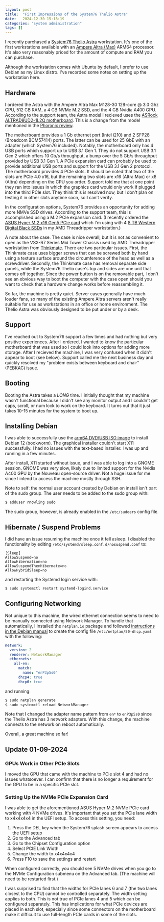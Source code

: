 ```yaml
---
layout: post
title:  "First Impressions of the System76 Thelio Astra"
date:   2024-12-30 15:13:19
categories: "system administration"
tags: []
---
```


I recently purchased a [System76 Thelio Astra](https://system76.com/desktops/thelio-astra-a1-n1/configure) workstation.
It's one of the first workstations available with an [Ampere Altra (Max)](https://amperecomputing.com/products/processors)
ARM64 processor.  It's also very reasonably priced for the amount of compute and RAM you can purchase.

Although the workstation comes with Ubuntu by default, I prefer to use Debian as my Linux distro. 
I've recorded some notes on setting up the workstation here.

## Hardware
I ordered the Astra with the Ampere Altra Max M128-30 128-core @ 3.0 Ghz CPU, 512 GB RAM, a 4 GB NVMe M.2 SSD, and
the 4 GB Nvidia A400 GPU.  According to the support team, the Astra model I recieved uses the
[ASRock ALTRAD8UD2-1L2Q motherboard](https://www.asrockrack.com/general/productdetail.asp?Model=ALTRAD8UD2-1L2Q#Specifications).
This is a change from the model mentioned in the [Phoronix review](https://www.phoronix.com/review/system76-thelio-astra).

The motherboard provides a 1 Gb ethernet port (Intel i210) and 2 SFP28 (Broadcom BCM57414) ports.  The latter can be used for 25 GbE with
an adapter (which System76 included).  Notably, the motherboard only has 4 USB ports which support up to USB 3.1 Gen 1.
They do not support USB 3.1 Gen 2 which offers 10 Gb/s throughput, a bump over the 5 Gb/s throughput provided by USB 3.1 Gen 1.
A PCIe expansion card can probably be used to provide additional USB ports and support for the USB 3.1 Gen 2 protocol. The
motherboard provides 4 PCIe slots.  It should be noted that two of the slots are PCIe 4.0 x16, but the remaining two slots
are x16 (Altra Max) or x8 (Altra) depending on the CPU you order.  Support told me that at one point they ran into issues
in which the graphics card would only work if plugged into the third PCIe slot.  They think this is resolved now, but I
don't plan on testing it in other slots anytime soon, so I can't verify.

In the configuration options, System76 provides an opportunity for adding more NMVe SSD drives.  According to the support team,
this is accomplished using a M.2 PCIe expansion card.  (I recently ordered the [ASUS Hyper M.2 x16 Gen5 PCIe card](https://www.amazon.com/gp/product/B0CKH9FWRQ/)
which I'm using with 4 [8 TB Western Digital Black SSDs](https://shop.sandisk.com/products/ssd/internal-ssd/wd-black-sn850x-nvme-ssd?sku=WDS800T2X0E-00CDD0)
in my AMD Threadripper workstation.)

A note about the case.  The case is nice overall, but it is not as convenient to open as the VSX-R7 Series Mid Tower Chassis used by AMD Threadripper workstation from
[Thinkmate](https://www.thinkmate.com/).  There are two particular issues. First, the Thinkmate case uses bigger screws that
can be screwed both by hand using a texture surface around the circumference of the head as well as a screwdriver.  Secondly,
the Thinkmate case has removal separate side panels, while the System76 Thelio case's top and sides are one unit that comes
off together.  Since the power button is on the removable part, I don't see an obvious way to boot the computer with the case
open should you want to check that a hardware change works before reassembling it.

So far, the machine is pretty quiet.  Server cases generally have much louder fans, so many of the existing Ampere Altra
servers aren't really suitable for use as workstations in an office or home environment.  The Thelio Astra was obviously
designed to be put under or by a desk.

## Support
I've reached out to System76 support a few times and had nothing but very positive experiences.  After I ordered, I wanted to
know the particular motherboard that was used so I could look into options for adding more storage.  After I recieved the
machine, I was very confused when it didn't appear to boot (see below).  Support called me the next business day and quickly
resolved my "problem exists between keyboard and chair" (PEBKAC) issue.

## Booting
Booting the Astra takes a *LONG* time.  I initially thought that my machine wasn't functional because I didn't
see any monitor output and I couldn't get caps, scroll, or num lock to work on the keyboard.  It turns out that it
just takes 10-15 minutes for the system to boot up.

## Installing Debian
I was able to successfully use the [arm64 DVD/USB ISO image](https://cdimage.debian.org/debian-cd/current/arm64/iso-dvd/)
to install Debian 12 (bookworm).  The graphical installer couldn't start X11 successfully.  I had no issues with the
text-based installer.  I was up and running in a few minutes.

After install, X11 started without issue, and I was able to log into a GNOME session.  GNOME was very slow, likely due
to limited support for the Nvidia A400 GPU by the Nouveau open-source driver.  Not a huge issue for me since I intend
to access the machine mostly through SSH.

Note to self: the normal user account created by Debian on install isn't part of the sudo group.  The user needs to be
added to the sudo group with:

```bash
$ adduser rnowling sudo
```

The sudo group, however, is already enabled in the `/etc/sudoers` config file.

## Hibernate / Suspend Problems
I did have an issue resuming the machine once it fell asleep. I disabled the functionality by editing
`/etc/systemd/sleep.conf.d/nosuspend.conf` to:

```
[Sleep]
AllowSuspend=no
AllowHibernation=no
AllowSuspendThenHibernate=no
AllowHybridSleep=no
```

and restarting the Systemd login service with:

```bash
$ sudo systemctl restart systemd-logind.service
```

## Configuring Networking
Not unique to this machine, the wired ethernet connection seems to need to be manually connected using Network Manager.
To handle that automatically, I installed the `netplan.io` package and followed [instructions in the Debian manual](https://www.debian.org/doc/manuals/debian-reference/ch05.en.html#_the_modern_network_configuration_for_cloud_with_dhcp)
to create the config file `/etc/netplan/50-dhcp.yaml` with the following:

```yml
network:
  version: 2
  renderer: NetworkManager
  ethernets:
    all-en:
      match:
        name: "enP3p5s0"
      dhcp4: true
      dhcp6: true
```

and running 

```bash
$ sudo netplan generate
$ sudo systemctl reload NetworkManager
```

Note that I changed the adapter name pattern from `en*` to `enP3p5s0` since the Thelio Astra has 3 network adapters.
With this change, the machine connects to the network on reboot automatically.

Overall, a great machine so far!

## Update 01-09-2024
### GPUs Work in Other PCIe Slots
I moved the GPU that came with the machine to PCIe slot 4 and had no issues whatsoever.  I can confirm that there is no
longer a requirement for the GPU to be in a specific PCIe slot.

### Setting Up the NVMe PCIe Expansion Card
I was able to get the aforementioned ASUS Hyper M.2 NVMe PCIe card working with 4 NVMe drives.  It's important that you set
the PCIe lane width to x4x4x4x4 in the UEFI setup.  To access this setting, you need:

1. Press the DEL key when the System76 splash screen appears to access the UEFI setup
1. Go to the Advanced tab
1. Go to the Chipset Configuration option
1. Select PCIE Link Width
1. Change the width to x4x4x4x4
1. Press F10 to save the settings and restart

When configured correctly, you should see 5 NVMe drives when you go to the NVMe Configuration submenu on the Advanced tab.
(The machine will need to be restarted first.)

I was surprised to find that the widths for PCIe lanes 6 and 7 (the two lanes closest to the CPU) cannot be controlled separately.
The width setting applies to both.  This is not true of PCIe lanes 4 and 5 which can be configured separately.  This has
implications for what PCIe devices are placed in each slot, especially since some connectors on the motherboard make it
difficult to use full-length PCIe cards in some of the slots.
